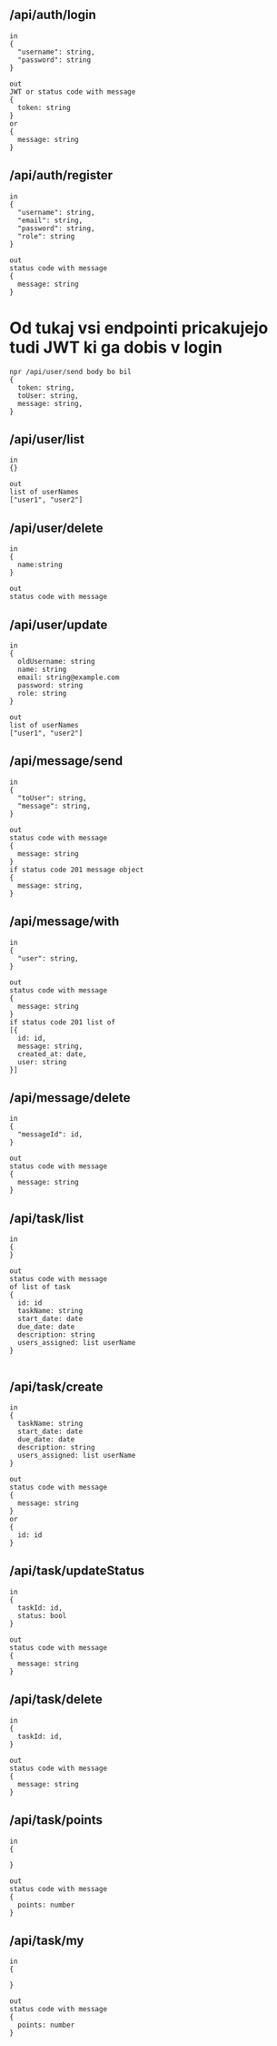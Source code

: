 
## /api/auth/login
```
in
{
  "username": string,
  "password": string
}

out
JWT or status code with message
{
  token: string
}
or
{
  message: string
}
```
## /api/auth/register
```
in
{
  "username": string,
  "email": string,
  "password": string,
  "role": string
}

out
status code with message
{
  message: string
}
```

# Od tukaj vsi endpointi pricakujejo tudi JWT ki ga dobis v login
```
npr /api/user/send body bo bil
{
  token: string,
  toUser: string,
  message: string,
}
```

## /api/user/list
```
in
{}

out
list of userNames
["user1", "user2"]
```

## /api/user/delete
```
in
{
  name:string
}

out
status code with message
```

## /api/user/update
```
in
{
  oldUsername: string
  name: string
  email: string@example.com
  password: string
  role: string
}

out
list of userNames
["user1", "user2"]
```

## /api/message/send
```
in
{
  "toUser": string,
  "message": string,
}

out
status code with message
{
  message: string
}
if status code 201 message object
{
  message: string,
}

```

## /api/message/with
```
in
{
  "user": string,
}

out
status code with message
{
  message: string
}
if status code 201 list of 
[{
  id: id,
  message: string,
  created_at: date,
  user: string
}]

```

## /api/message/delete
```
in
{
  "messageId": id,
}

out
status code with message
{
  message: string
}

```

## /api/task/list
```
in
{
}

out
status code with message
of list of task
{
  id: id
  taskName: string
  start_date: date
  due_date: date
  description: string
  users_assigned: list userName
}


```

## /api/task/create
```
in
{
  taskName: string
  start_date: date
  due_date: date
  description: string
  users_assigned: list userName
}

out
status code with message
{
  message: string
}
or 
{
  id: id
}

```

## /api/task/updateStatus
```
in
{
  taskId: id,
  status: bool
}

out
status code with message
{
  message: string
}

```

## /api/task/delete
```
in
{
  taskId: id,
}

out
status code with message
{
  message: string
}

```

## /api/task/points
```
in
{
  
}

out
status code with message
{
  points: number
}

```

## /api/task/my
```
in
{
  
}

out
status code with message
{
  points: number
}

```




